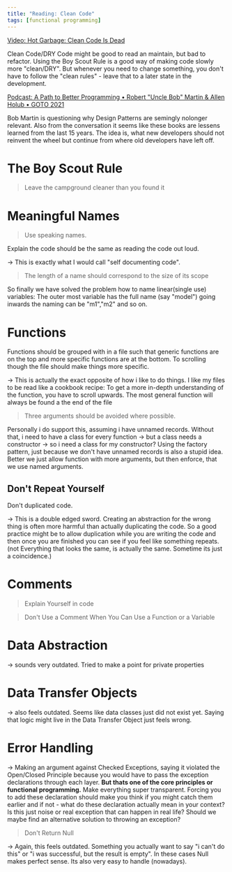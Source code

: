 ```yaml
---
title: "Reading: Clean Code"
tags: [functional programming]
---
```

[Video: Hot Garbage: Clean Code Is Dead
](https://www.youtube.com/watch?v=s_fZFBgA11s)

Clean Code/DRY Code might be good to read an maintain, but bad to refactor. Using the Boy Scout Rule is a good way of making code slowly more "clean/DRY". But whenever you need to change something, you don't have to follow the "clean rules" - leave that to a later state in the development.

[Podcast: A Path to Better Programming • Robert "Uncle Bob" Martin & Allen Holub • GOTO 2021](https://www.youtube.com/watch?v=QnmRpHFoYLk)

Bob Martin is questioning why Design Patterns are semingly nolonger relevant. Also from the conversation it seems like these books are lessens learned from the last 15 years. The idea is, what new developers should not reinvent the wheel but continue from where old developers have left off.

# The Boy Scout Rule

> Leave the campground cleaner than you found it

# Meaningful Names

> Use speaking names. 

Explain the code should be the same as reading the code out loud.

-> This is exactly what I would call "self documenting code".

> The length of a name should correspond to the size of its scope

So finally we have solved the problem how to name linear(single use) variables:
The outer most variable has the full name (say "model") going inwards the naming can be "m1","m2" and so on.

# Functions

Functions should be grouped with in a file such that generic functions are on the top and more specific functions are at the bottom. To scrolling though the file should make things more specific.

-> This is actually the exact opposite of how i like to do things. I like my files to be read like a cookbook recipe: To get a more in-depth understanding of the function, you have to scroll upwards. The most general function will always be found a the end of the file

> Three arguments should be avoided where possible.

Personally i do support this, assuming i have unnamed records. Without that, i need to have a class for every function -> but a class needs a constructor -> so i need a class for my constructor? Using the factory pattern, just because we don't have unnamed records is also a stupid idea. Better we just allow function with more arguments, but then enforce, that we use named arguments.

## Don't Repeat Yourself

Don't duplicated code.

-> This is a double edged sword. Creating an abstraction for the wrong thing is often more harmful than actually duplicating the code. So a good practice might be to allow duplication while you are writing the code and then once you are finished you can see if you feel like something repeats. (not Everything that looks the same, is actually the same. Sometime its just a coincidence.)

# Comments

> Explain Yourself in code

> Don't Use a Comment When You Can Use a Function or a Variable

# Data Abstraction

-> sounds very outdated. Tried to make a point for private properties

# Data Transfer Objects

-> also feels outdated. Seems like data classes just did not exist yet. Saying that logic might live in the Data Transfer Object just feels wrong.

# Error Handling

-> Making an argument against Checked Exceptions, saying it violated the Open/Closed Principle because you would have to pass the exception declarations through each layer. **But thats one of the core principles or functional programming.** Make everything super transparent. Forcing you to add these declaration should make you think if you might catch them earlier and if not - what do these declaration actually mean in your context? Is this just noise or real exception that can happen in real life? Should we maybe find an alternative solution to throwing an exception?

> Don't Return Null

-> Again, this feels outdated. Something you actually want to say "i can't do this" or "i was successful, but the result is empty". In these cases Null makes perfect sense. Its also very easy to handle (nowadays).
